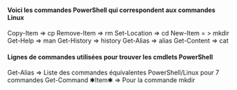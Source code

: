 #### Voici les commandes PowerShell qui correspondent aux commandes Linux
Copy-Item => cp
Remove-Item => rm
Set-Location => cd
New-Item = > mkdir
Get-Help => man
Get-History => history
Get-Alias => alias
Get-Content => cat
#### Lignes de commandes utilisées pour trouver les cmdlets PowerShell

Get-Alias => Liste des commandes équivalentes PowerShell/Linux pour 7 commandes
Get-Command ✱Item✱  =>  Pour  la commande  mkdir